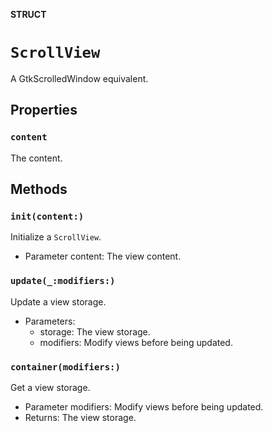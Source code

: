 **STRUCT**

# `ScrollView`

A GtkScrolledWindow equivalent.

## Properties
### `content`

The content.

## Methods
### `init(content:)`

Initialize a `ScrollView`.
- Parameter content: The view content.

### `update(_:modifiers:)`

Update a view storage.
- Parameters:
    - storage: The view storage.
    - modifiers: Modify views before being updated.

### `container(modifiers:)`

Get a view storage.
- Parameter modifiers: Modify views before being updated.
- Returns: The view storage.
